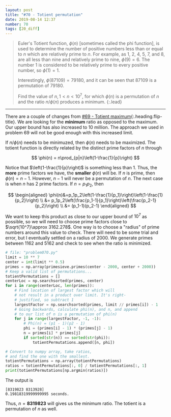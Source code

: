 ```yaml
---
layout: post
title: "#70 - Totient permutation"
date: 2019-08-14 12:37
number: 70
tags: [20_diff]
---
```

> Euler's Totient function, $\phi(n)$ [sometimes called the phi function], is used to determine the number of positive numbers less than or equal to $n$ which are relatively prime to $n$. For example, as 1, 2, 4, 5, 7, and 8, are all less than nine and relatively prime to nine, $\phi(9)=6$. The number 1 is considered to be relatively prime to every positive number, so $\phi(1)=1$.
>
> Interestingly, $\phi(87109)=79180$, and it can be seen that $87109$ is a permutation of $79180$.
>
> Find the value of $n, 1<n<10^7$, for which $\phi(n)$ is a permutation of $n$ and the ratio $n/\phi(n)$ produces a minimum.
{:.lead}
* * *

There are a couple of changes from [#69 - Totient maximum](/blog/project_euler/2017-06-21-069-Totient-maximum){:.heading.flip-title}. We are looking for the **minimum** ratio as opposed to the maximum. Our upper bound has also increased to 10 million. The approach we used in problem 69 will not be good enough with this increased limit.

If $n/\phi(n)$ needs to be minimuzed, then $\phi(n)$ needs to be maximized. The totient function is directly related by the distinct prime factors of $n$ through

$$
\phi(n) = n\prod_{p|n}\left(1-\frac{1}{p}\right)
$$

Notice that $\left(1-\frac{1}{p}\right)$ is something less than 1. Thus, the **more** prime factors we have, the **smaller** $\phi(n)$ will be. If $n$ is prime, then $\phi(n)=n-1$. However, $n-1$ will never be a permutation of $n$. The next case is when $n$ has 2 prime factors. If $n=p_1p_2$, then

$$
\begin{aligned}
	\phi(n)&=p_1p_2\left(1-\frac{1}{p_1}\right)\left(1-\frac{1}{p_2}\right)
	\\ &=
	p_1p_2\left(\frac{p_1-1}{p_1}\right)\left(\frac{p_2-1}{p_2}\right)
	\\ &=
	(p_1-1)(p_2-1)
\end{aligned}
$$

We want to keep this product as close to our upper bound of $10^7$ as possible, so we will need to choose prime factors close to $\sqrt{10^7}\approx 3162.278$. One way is to choose a "radius" of prime numbers around this value to check. There will need to be some trial and error, but I eventually settled on a radius of 2000. We generate primes between 1162 and 5162 and check to see when the ratio is minimized.
```python
# file: "problem070.py"
limit = 10 ** 7
center = int(limit ** 0.5)
primes = np.array(primesieve.primes(center - 2000, center + 2000))
# Keep a valid list of permutations...
totientPermutations = []
centerLoc = np.searchsorted(primes, center)
for i in range(centerLoc, len(primes)):
    # Find location of largest factor which will
    # not result in a product over limit. It's right-
    # justified, so subtract 1
    largestFactor = np.searchsorted(primes, limit // primes[i]) - 1
    # Going backwards, calculate phi(n), and n, and append
    # to our list of n is a permutation of phi(n)
    for j in range(largestFactor, -1, -1):
        # Phi(n) = (p1 - 1)(p2 - 1)
        phi = (primes[i] - 1) * (primes[j] - 1)
        n = primes[i] * primes[j]
        if sorted(str(n)) == sorted(str(phi)):
            totientPermutations.append([n, phi])

# Convert to numpy array, take ratios,
# and find the one with the smallest.
totientPermutations = np.array(totientPermutations)
ratios = totientPermutations[:, 0] / totientPermutations[:, 1]
print(totientPermutations[np.argmin(ratios)])
```
The output is 
```
[8319823 8313928]
0.19818319999999995 seconds.
```
Thus, $n=\mathbf{8319823}$ will gives us the minimum ratio. The totient is a permutation of $n$ as well.